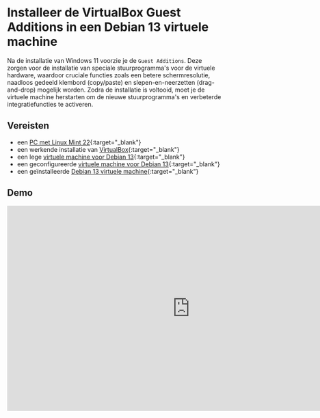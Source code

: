 # Installeer de VirtualBox Guest Additions in een Debian 13 virtuele machine

Na de installatie van Windows 11 voorzie je de `Guest Additions`. Deze zorgen voor de installatie van speciale stuurprogramma's voor de virtuele hardware, waardoor cruciale functies zoals een betere schermresolutie, naadloos gedeeld klembord (copy/paste) en slepen-en-neerzetten (drag-and-drop) mogelijk worden. Zodra de installatie is voltooid, moet je de virtuele machine herstarten om de nieuwe stuurprogramma's en verbeterde integratiefuncties te activeren.

## Vereisten
- een [PC met Linux Mint 22](../../tutorials/setup-windows11-linuxmint22-dual-boot-uefi/index.md ){:target="_blank"}
- een werkende installatie van [VirtualBox](../setup-virtualbox7-linuxmint22-oracledeb/index.md){:target="_blank"}
- een lege [virtuele machine voor Debian 13](../maak-debian13-vm-virtualbox/index.md){:target="_blank"}
- een geconfigureerde [virtuele machine voor Debian 13](../configureer-debian13-vm-virtualbox/index.md){:target="_blank"}
- een geïnstalleerde [Debian 13 virtuele machine](../installeer-debian13-os-vm-virtualbox/index.md){:target="_blank"}

## Demo
<iframe width="854" height="480" src="https://www.youtube.com/embed/R5l2svISy4c?autoplay=0&loop=0&mute=0" title="YouTube video player" frameborder="0" allow="accelerometer; autoplay; clipboard-write; encrypted-media; gyroscope; picture-in-picture; web-share" referrerpolicy="strict-origin-when-cross-origin" allowfullscreen></iframe>
